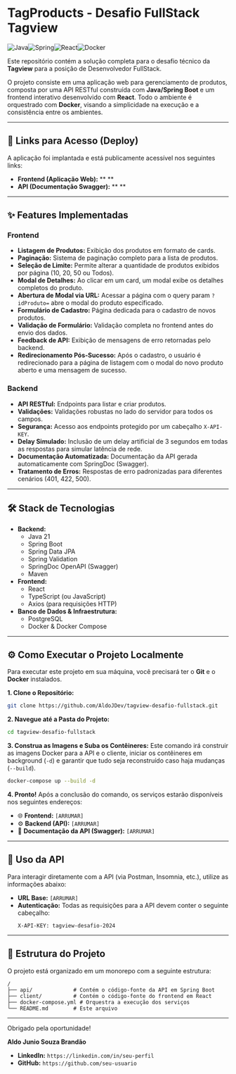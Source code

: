 # TagProducts - Desafio FullStack Tagview

![Java](https://img.shields.io/badge/Java-ED8B00?style=for-the-badge&logo=openjdk&logoColor=white)![Spring](https://img.shields.io/badge/Spring-6DB33F?style=for-the-badge&logo=spring&logoColor=white)![React](https://img.shields.io/badge/React-20232A?style=for-the-badge&logo=react&logoColor=61DAFB)![Docker](https://img.shields.io/badge/Docker-2496ED?style=for-the-badge&logo=docker&logoColor=white)

Este repositório contém a solução completa para o desafio técnico da **Tagview** para a posição de Desenvolvedor FullStack.

O projeto consiste em uma aplicação web para gerenciamento de produtos, composta por uma API RESTful construída com **Java/Spring Boot** e um frontend interativo desenvolvido com **React**. Todo o ambiente é orquestrado com **Docker**, visando a simplicidade na execução e a consistência entre os ambientes.

---

## 🚀 Links para Acesso (Deploy)

A aplicação foi implantada e está publicamente acessível nos seguintes links:

*   **Frontend (Aplicação Web):** ** **
*   **API (Documentação Swagger):** ** **

---

## ✨ Features Implementadas

### Frontend
- **Listagem de Produtos:** Exibição dos produtos em formato de cards.
- **Paginação:** Sistema de paginação completo para a lista de produtos.
- **Seleção de Limite:** Permite alterar a quantidade de produtos exibidos por página (10, 20, 50 ou Todos).
- **Modal de Detalhes:** Ao clicar em um card, um modal exibe os detalhes completos do produto.
- **Abertura de Modal via URL:** Acessar a página com o query param `?idProduto=` abre o modal do produto especificado.
- **Formulário de Cadastro:** Página dedicada para o cadastro de novos produtos.
- **Validação de Formulário:** Validação completa no frontend antes do envio dos dados.
- **Feedback de API:** Exibição de mensagens de erro retornadas pelo backend.
- **Redirecionamento Pós-Sucesso:** Após o cadastro, o usuário é redirecionado para a página de listagem com o modal do novo produto aberto e uma mensagem de sucesso.

### Backend
- **API RESTful:** Endpoints para listar e criar produtos.
- **Validações:** Validações robustas no lado do servidor para todos os campos.
- **Segurança:** Acesso aos endpoints protegido por um cabeçalho `X-API-KEY`.
- **Delay Simulado:** Inclusão de um delay artificial de 3 segundos em todas as respostas para simular latência de rede.
- **Documentação Automatizada:** Documentação da API gerada automaticamente com SpringDoc (Swagger).
- **Tratamento de Erros:** Respostas de erro padronizadas para diferentes cenários (401, 422, 500).

---

## 🛠️ Stack de Tecnologias

- **Backend:**
  - Java 21
  - Spring Boot 
  - Spring Data JPA
  - Spring Validation
  - SpringDoc OpenAPI (Swagger)
  - Maven
- **Frontend:**
  - React
  - TypeScript (ou JavaScript)
  - Axios (para requisições HTTP)
- **Banco de Dados & Infraestrutura:**
  - PostgreSQL 
  - Docker & Docker Compose

---

## ⚙️ Como Executar o Projeto Localmente

Para executar este projeto em sua máquina, você precisará ter o **Git** e o **Docker** instalados.

**1. Clone o Repositório:**
```bash
git clone https://github.com/AldoJDev/tagview-desafio-fullstack.git
```

**2. Navegue até a Pasta do Projeto:**
```bash
cd tagview-desafio-fullstack
```

**3. Construa as Imagens e Suba os Contêineres:**
Este comando irá construir as imagens Docker para a API e o cliente, iniciar os contêineres em background (`-d`) e garantir que tudo seja reconstruído caso haja mudanças (`--build`).
```bash
docker-compose up --build -d
```

**4. Pronto!**
Após a conclusão do comando, os serviços estarão disponíveis nos seguintes endereços:

-   🌐 **Frontend:** `[ARRUMAR]`
-   ⚙️ **Backend (API):** `[ARRUMAR]`
-   📖 **Documentação da API (Swagger):** `[ARRUMAR]`

---

## 🔌 Uso da API

Para interagir diretamente com a API (via Postman, Insomnia, etc.), utilize as informações abaixo:

-   **URL Base:** `[ARRUMAR]`
-   **Autenticação:** Todas as requisições para a API devem conter o seguinte cabeçalho:
    ```http
    X-API-KEY: tagview-desafio-2024
    ```

---

## 📁 Estrutura do Projeto

O projeto está organizado em um monorepo com a seguinte estrutura:

```
/
├── api/             # Contém o código-fonte da API em Spring Boot
├── client/          # Contém o código-fonte do frontend em React
├── docker-compose.yml # Orquestra a execução dos serviços
└── README.md        # Este arquivo
```

---

Obrigado pela oportunidade!

**Aldo Junio Souza Brandão**
- **LinkedIn:** `https://linkedin.com/in/seu-perfil`
- **GitHub:** `https://github.com/seu-usuario`